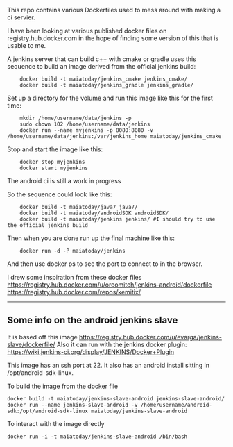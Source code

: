This repo contains various Dockerfiles used to mess around with making a ci servier.


I have been looking at various published docker files on registry.hub.docker.com in the hope of finding some version of this that is usable to me.

A jenkins server that can build c++ with cmake or gradle uses this sequence to build an image derived from the official jenkins build:
```
    docker build -t maiatoday/jenkins_cmake jenkins_cmake/
    docker build -t maiatoday/jenkins_gradle jenkins_gradle/
```

Set up a directory for the volume and run this image like this for the first time:
```
    mkdir /home/username/data/jenkins -p
    sudo chown 102 /home/username/data/jenkins
    docker run --name myjenkins -p 8080:8080 -v /home/username/data/jenkins:/var/jenkins_home maiatoday/jenkins_cmake
```

Stop and start the image like this:
```
    docker stop myjenkins
    docker start myjenkins
```

The android ci is still a work in progress

So the sequence could look like this:
```
    docker build -t maiatoday/java7 java7/
    docker build -t maiatoday/androidSDK androidSDK/
    docker build -t maiatoday/jenkins jenkins/ #I should try to use the official jenkins build
```
Then when you are done run up the final machine like this:
```
    docker run -d -P maiatoday/jenkins
```
And then use docker ps to see the port to connect to in the browser.

I drew some inspiration from these docker files https://registry.hub.docker.com/u/oreomitch/jenkins-android/dockerfile
https://registry.hub.docker.com/repos/kemitix/

----
## Some info on the android jenkins slave
It is based off this image https://registry.hub.docker.com/u/evarga/jenkins-slave/dockerfile/
Also it can run with the jenkins docker plugin: https://wiki.jenkins-ci.org/display/JENKINS/Docker+Plugin

This image has an ssh port at 22. It also has an android install sitting in /opt/android-sdk-linux.

To build the image from the docker file

```
docker build -t maiatoday/jenkins-slave-android jenkins-slave-android/
docker run --name jenkins-slave-android -v /home/username/android-sdk:/opt/android-sdk-linux maiatoday/jenkins-slave-android
```


To interact with the image directly
```
docker run -i -t maiatoday/jenkins-slave-android /bin/bash
```
